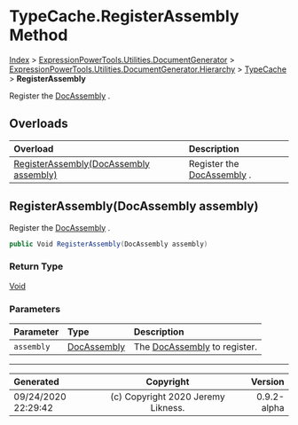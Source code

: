 ﻿# TypeCache.RegisterAssembly Method

[Index](../index.md) > [ExpressionPowerTools.Utilities.DocumentGenerator](ExpressionPowerTools.Utilities.DocumentGenerator.a.md) > [ExpressionPowerTools.Utilities.DocumentGenerator.Hierarchy](ExpressionPowerTools.Utilities.DocumentGenerator.Hierarchy.n.md) > [TypeCache](ExpressionPowerTools.Utilities.DocumentGenerator.Hierarchy.TypeCache.cs.md) > **RegisterAssembly**

Register the [DocAssembly](ExpressionPowerTools.Utilities.DocumentGenerator.Hierarchy.DocAssembly.cs.md) .

## Overloads

| Overload | Description |
| :-- | :-- |
| [RegisterAssembly(DocAssembly assembly)](#registerassemblydocassembly-assembly) | Register the [DocAssembly](ExpressionPowerTools.Utilities.DocumentGenerator.Hierarchy.DocAssembly.cs.md) . |
## RegisterAssembly(DocAssembly assembly)

Register the [DocAssembly](ExpressionPowerTools.Utilities.DocumentGenerator.Hierarchy.DocAssembly.cs.md) .

```csharp
public Void RegisterAssembly(DocAssembly assembly)
```

### Return Type

 [Void](https://docs.microsoft.com/dotnet/api/system.void) 

### Parameters

| Parameter | Type | Description |
| :-- | :-- | :-- |
| `assembly` | [DocAssembly](ExpressionPowerTools.Utilities.DocumentGenerator.Hierarchy.DocAssembly.cs.md) | The [DocAssembly](ExpressionPowerTools.Utilities.DocumentGenerator.Hierarchy.DocAssembly.cs.md) to register. |



---

| Generated | Copyright | Version |
| :-- | :-: | --: |
| 09/24/2020 22:29:42 | (c) Copyright 2020 Jeremy Likness. | 0.9.2-alpha |

